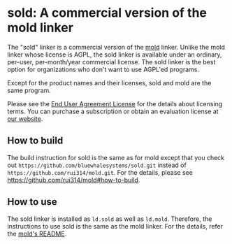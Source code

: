 # sold: A commercial version of the mold linker

The "sold" linker is a commercial version of the
[mold](https://github.com/rui314/mold) linker. Unlike the mold linker whose
license is AGPL, the sold linker is available under an ordinary, per-user,
per-month/year commercial license. The sold linker is the best option for
organizations who don't want to use AGPL'ed programs.

Except for the product names and their licenses, sold and mold are the same
program.

Please see the [End User Agreement License](LICENSE.md) for the details about
licensing terms. You can purchase a subscription or obtain an evaluation
license at [our website](https://bluewhale.systems).

## How to build

The build instruction for sold is the same as for mold except that you check
out `https://github.com/bluewhalesystems/sold.git` instead of
`https://github.com/rui314/mold.git`. For the details, please see
https://github.com/rui314/mold#how-to-build.

## How to use

The sold linker is installed as `ld.sold` as well as `ld.mold`. Therefore,
the instructions to use sold is the same as the mold linker. For the details,
refer the [mold's README](https://github.com/rui314/mold).
